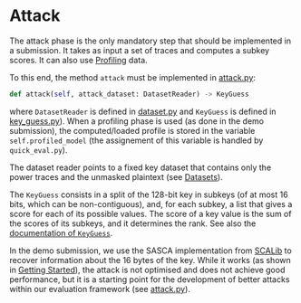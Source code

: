 # Attack

The attack phase is the only mandatory step that should be implemented in a submission. It
takes as input a set of traces and computes a subkey scores.
It can also use [Profiling](./profiling.md) data.

To this end, the method `attack` must be implemented in
[attack.py](https://github.com/simple-crypto/SMAesH-challenge/blob/main/demo_submission/attack.py):
```python
def attack(self, attack_dataset: DatasetReader) -> KeyGuess
```
where `DatasetReader` is defined in
[dataset.py](https://github.com/simple-crypto/SMAesH-challenge/blob/main/demo_submission/dataset.py)
and `KeyGuess` is defined in
[key_guess.py](https://github.com/simple-crypto/SMAesH-challenge/blob/main/demo_submission/key_guess.py)). 
When a profiling phase is used (as done in the demo submission),
the computed/loaded profile is stored in the variable `self.profiled_model`
(the assignement of this variable is handled by `quick_eval.py`). 

The dataset reader points to a fixed key dataset that contains only the power
traces and the unmasked plaintext (see [Datasets](./datasets.md)).

The `KeyGuess` consists in a split of the 128-bit key in subkeys (of at most 16
bits, which can be non-contiguous), and, for each subkey, a list that gives a
score for each of its possible values.
The score of a key value is the sum of the scores of its subkeys, and it determines the rank.
See also the [documentation of `KeyGuess`](https://github.com/simple-crypto/SMAesH-challenge/blob/main/demo_submission/key_guess.py). 

In the demo submission, we use the SASCA implementation from
[SCALib](https://scalib.readthedocs.io/en/stable/source/_generated/scalib.attacks.FactorGraph.html)
to recover information about the 16 bytes of the key. While it works (as shown
in [Getting Started](./getting_started.md)), the attack is not optimised and
does not achieve good performance, but it is a starting point for the
development of better attacks within our evaluation framework (see
[attack.py](https://github.com/simple-crypto/SMAesH-challenge/blob/main/demo_submission/attack.py)).

